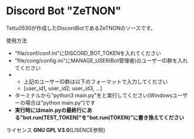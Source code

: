# Discord Bot "ZeTNON"

Tettu0530が作成したDiscordBotであるZeTNONのソースです。

使用方法

- "file/conf/conf.ini"にDISCORD_BOT_TOKENを入れてください
- "file/cong/config.ini"にMANAGE_USER(Bot管理者)のユーザーID群を入れてください
- - 上記のユーザーID群は以下のフォーマットで入力してください
  - [user_id1, user_id2, user_id3, ...]
- ターミナルから"python3 main.py"をと実行してください(Windowsユーザーの場合は"python main.py")です
- **実行時にはmain.pyの最終行にある"bot.run(TEST_TOKEN)"を"bot.run(TOKEN)"に書き換えてください**

ライセンス
**GNU GPL V3.0**(LISENCE参照)
